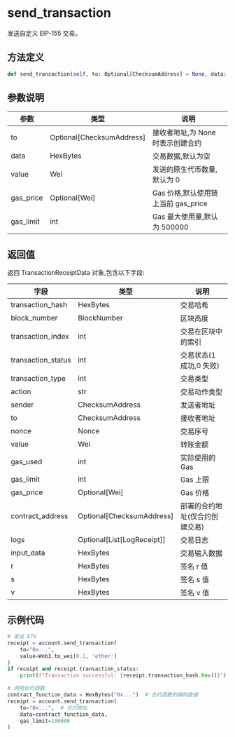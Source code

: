 # send_transaction

发送自定义 EIP-155 交易。

## 方法定义

```python
def send_transaction(self, to: Optional[ChecksumAddress] = None, data: HexBytes = HexBytes("0x"), value: Wei = Wei(0), gas_price: Optional[Wei] = None, gas_limit: int = 500000) -> Optional[TransactionReceiptData]
```

## 参数说明

| 参数      | 类型                      | 说明                                |
| --------- | ------------------------- | ----------------------------------- |
| to        | Optional[ChecksumAddress] | 接收者地址,为 None 时表示创建合约   |
| data      | HexBytes                  | 交易数据,默认为空                   |
| value     | Wei                       | 发送的原生代币数量,默认为 0         |
| gas_price | Optional[Wei]             | Gas 价格,默认使用链上当前 gas_price |
| gas_limit | int                       | Gas 最大使用量,默认为 500000        |

## 返回值

返回 TransactionReceiptData 对象,包含以下字段:

| 字段               | 类型                       | 说明                           |
| ------------------ | -------------------------- | ------------------------------ |
| transaction_hash   | HexBytes                   | 交易哈希                       |
| block_number       | BlockNumber                | 区块高度                       |
| transaction_index  | int                        | 交易在区块中的索引             |
| transaction_status | int                        | 交易状态(1 成功,0 失败)        |
| transaction_type   | int                        | 交易类型                       |
| action             | str                        | 交易动作类型                   |
| sender             | ChecksumAddress            | 发送者地址                     |
| to                 | ChecksumAddress            | 接收者地址                     |
| nonce              | Nonce                      | 交易序号                       |
| value              | Wei                        | 转账金额                       |
| gas_used           | int                        | 实际使用的 Gas                 |
| gas_limit          | int                        | Gas 上限                       |
| gas_price          | Optional[Wei]              | Gas 价格                       |
| contract_address   | Optional[ChecksumAddress]  | 部署的合约地址(仅合约创建交易) |
| logs               | Optional[List[LogReceipt]] | 交易日志                       |
| input_data         | HexBytes                   | 交易输入数据                   |
| r                  | HexBytes                   | 签名 r 值                      |
| s                  | HexBytes                   | 签名 s 值                      |
| v                  | HexBytes                   | 签名 v 值                      |

## 示例代码

```python
# 发送 ETH
receipt = account.send_transaction(
    to="0x...",
    value=Web3.to_wei(0.1, 'ether')
)
if receipt and receipt.transaction_status:
    print(f"Transaction successful: {receipt.transaction_hash.hex()}")

# 调用合约函数
contract_function_data = HexBytes("0x...")  # 合约函数的编码数据
receipt = account.send_transaction(
    to="0x...",  # 合约地址
    data=contract_function_data,
    gas_limit=100000
)
```
